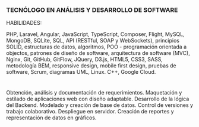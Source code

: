 ### TECNÓLOGO EN ANÁLISIS Y DESARROLLO DE SOFTWARE

HABILIDADES: 
 
PHP, Laravel, Angular, JavaScript, TypeScript, Composer, Flight, MySQL, MongoDB,
SQLite, SQL, API (RESTful, SOAP y WebSockets), principios SOLID, estructuras de datos,
algoritmos, POO - programación orientada a objectos, patrones de diseño de software,
arquitectura de software (MVC), Nginx, Git, GitHub, GitFlow, JQuery, D3.js, HTML5,
CSS3, SASS, metodología BEM, responsive design, mobile first design, pruebas de
software, Scrum, diagramas UML, Linux. C++, Google Cloud.
#
Obtención, análisis y documentación de requerimientos. Maquetación y estilado de
aplicaciones web con diseño adaptable. Desarrollo de la lógica del Backend. Modelado
y creación de base de datos. Control de versiones y trabajo colaborativo. Despliegue
en servidor. Creación de reportes y representación de datos en gráficos.

<!---
BaumaWar/BaumaWar is a ✨ special ✨ repository because its `README.md` (this file) appears on your GitHub profile.
You can click the Preview link to take a look at your changes.
Angular.js  Typescript
--->
